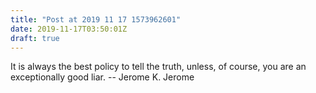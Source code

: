 ```yaml
---
title: "Post at 2019 11 17 1573962601"
date: 2019-11-17T03:50:01Z
draft: true
---
```


It is always the best policy to tell the truth, unless, of course,
you are an exceptionally good liar.
		-- Jerome K. Jerome
